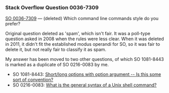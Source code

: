 ### Stack Overflow Question 0036-7309

[SO 0036-7309](https://stackoverflow.com/q/00367309) &mdash; (deleted)
Which command line commands style do you prefer?

Original question deleted as 'spam', which isn't fair.
It was a poll-type question asked in 2008 when the rules were less
clear.
When it was deleted in 2011, it didn't fit the established modus
operandi for SO, so it was fair to delete it, but not really fair to
classify it as spam.

My answer has been moved to two other questions, of which SO 1081-8443 is
marked as a duplicate of SO 0216-0083 by me.

* SO 1081-8443: [Short/long options with option argument -- Is this some sort of convention?](https://stackoverflow.com/questions/10818443)
* SO 0216-0083: [What is the general syntax of a Unix shell command?](https://stackoverflow.com/questions/2160083)

